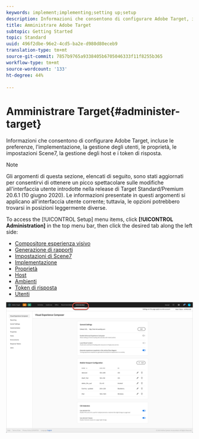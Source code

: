 ```yaml
---
keywords: implement;implementing;setting up;setup
description: Informazioni che consentono di configurare Adobe Target, incluse le preferenze, l’implementazione, la gestione degli utenti, le proprietà, le impostazioni Scene7, la gestione degli host e i token di risposta.
title: Amministrare Adobe Target
subtopic: Getting Started
topic: Standard
uuid: 496f2dbe-96e2-4cd5-ba2e-d980d80eceb9
translation-type: tm+mt
source-git-commit: 7857b9765a9338405b6705046333f11f8255b365
workflow-type: tm+mt
source-wordcount: '133'
ht-degree: 44%

---
```



# Amministrare Target{#administer-target}

Informazioni che consentono di configurare Adobe Target, incluse le preferenze, l’implementazione, la gestione degli utenti, le proprietà, le impostazioni Scene7, la gestione degli host e i token di risposta.

>[!NOTE]
>
>Gli argomenti di questa sezione, elencati di seguito, sono stati aggiornati per consentirvi di ottenere un picco spettacolare sulle modifiche all&#39;interfaccia utente introdotte nella release di Target Standard/Premium 20.6.1 (10 giugno 2020). Le informazioni presentate in questi argomenti si applicano all&#39;interfaccia utente corrente; tuttavia, le opzioni potrebbero trovarsi in posizioni leggermente diverse.

To access the [!UICONTROL Setup] menu items, click **[!UICONTROL Administration]** in the top menu bar, then click the desired tab along the left side:

* [Compositore esperienza visivo](/help/administrating-target/visual-experience-composer-set-up.md)
* [Generazione di rapporti](/help/administrating-target/reporting.md)
* [Impostazioni di Scene7](/help/administrating-target/scene7-settings.md)
* [Implementazione](/help/c-implementing-target/implementing-target.md)
* [Proprietà](/help/administrating-target/c-user-management/property-channel/property-channel.md)
* [Host](/help/administrating-target/hosts.md)
* [Ambienti](/help/administrating-target/environments.md)
* [Token di risposta](/help/administrating-target/response-tokens.md)
* [Utenti](/help/administrating-target/c-user-management/user-management.md)

![Menu Amministrazione di Adobe Target](/help/administrating-target/assets/administration.png)